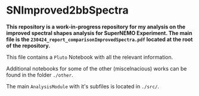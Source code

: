 # SNImproved2bbSpectra

**This repository is a work-in-progress repository for my analysis on the improved spectral shapes analysis for SuperNEMO Experiment. The main file is the `230424_report_comparisonImprovedSpectra.pdf` located at the root of the repository.**

This file contains a `Pluto` Notebook with all the relevant information. 

Additional notebooks for some of the other (miscelnacious) works can be found in the folder `./other`. 

The main `AnalysisModule` with it's subfiles is located in `./src/`.
